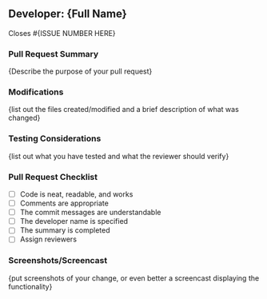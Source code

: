 ## Developer: {Full Name}

Closes #{ISSUE NUMBER HERE}

### Pull Request Summary

{Describe the purpose of your pull request}

### Modifications

{list out the files created/modified and a brief description of what was changed}

### Testing Considerations

{list out what you have tested and what the reviewer should verify}

### Pull Request Checklist

- [ ] Code is neat, readable, and works
- [ ] Comments are appropriate
- [ ] The commit messages are understandable
- [ ] The developer name is specified
- [ ] The summary is completed
- [ ] Assign reviewers

### Screenshots/Screencast

{put screenshots of your change, or even better a screencast displaying the functionality}
